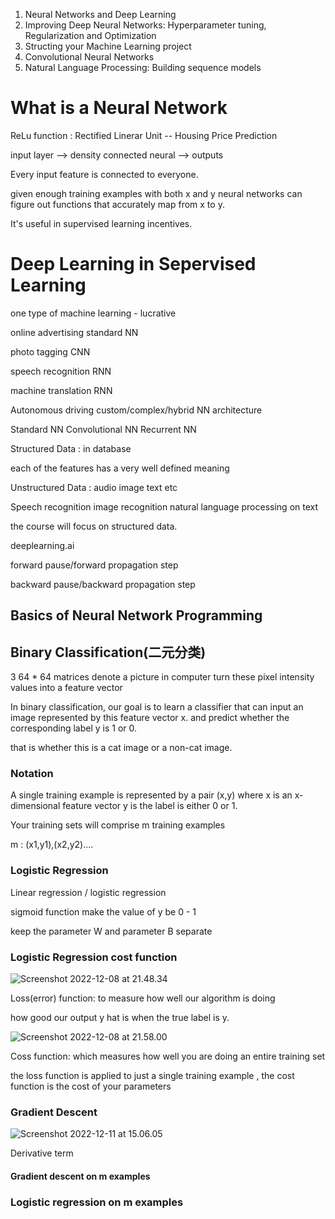 1. Neural Networks and Deep Learning 
2. Improving Deep Neural Networks: Hyperparameter tuning, Regularization and Optimization
3. Structing your Machine Learning project 
4. Convolutional Neural Networks
5. Natural Language Processing: Building sequence models



# What is a Neural Network

ReLu function : Rectified Linerar Unit -- Housing Price Prediction

input layer --> density connected neural --> outputs

Every input feature is connected to everyone.

given enough training examples with both x and y neural networks can figure out functions that accurately map from x to y.

It's useful in supervised learning incentives.  



# Deep Learning in Sepervised Learning



one type of machine learning  - lucrative 

online advertising     standard NN

photo tagging            CNN

speech recognition   RNN

machine translation  RNN

Autonomous driving  custom/complex/hybrid NN architecture





Standard NN Convolutional NN Recurrent NN 

Structured Data : in database

each of the features has a very well defined meaning 

Unstructured Data : audio image text etc

Speech recognition image recognition natural language processing on text 



the course will focus on structured data.



deeplearning.ai

forward pause/forward propagation step 

backward pause/backward propagation step

 

## Basics of Neural Network Programming 

## Binary Classification(二元分类)

3 64 * 64 matrices denote a picture in computer turn these pixel intensity values into a feature vector 

In binary classification, our goal is to learn a classifier that can input an image represented by this feature vector x. and predict whether the corresponding label y is 1 or 0.

that is whether this is a cat image or a non-cat image.

### Notation

A single training example is represented by a pair  (x,y) where x is an x-dimensional feature vector y is the label is either 0 or 1.

Your training sets will comprise m training examples

m : (x1,y1),(x2,y2)....  

### Logistic Regression

Linear regression / logistic regression

sigmoid function make the value of y be 0 - 1

keep the parameter W and parameter B separate 

### Logistic Regression cost function

![Screenshot 2022-12-08 at 21.48.34](/Users/yangwenbo/Desktop/DeepLearning/images/Screenshot%202022-12-08%20at%2021.48.34.png)

Loss(error) function: to measure how well our algorithm is doing 

how good our output y hat is when the true label is y.

![Screenshot 2022-12-08 at 21.58.00](/Users/yangwenbo/Desktop/DeepLearning/images/Screenshot%202022-12-08%20at%2021.58.00.png)



Coss function: which measures how well you are doing an entire training set

the loss function is applied to just a single training example , the cost function is the cost of your parameters

### Gradient Descent

![Screenshot 2022-12-11 at 15.06.05](/Users/yangwenbo/Desktop/DeepLearning/images/Screenshot%202022-12-11%20at%2015.06.05.png)

Derivative term





#### Gradient  descent on m examples

### Logistic regression on m examples













